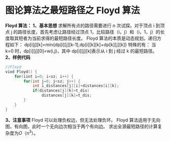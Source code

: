 # 图论算法之最短路径之 Floyd 算法

**Floyd 算法：**
**1、基本思想**
求解所有点的路径需要进行 n 次试探。对于顶点 i 到顶点 j 的路径长度，首先考虑让路径经过顶点 1，比较路径（i，j）和（i，1，j）的长度取其短者为当前求得的最短路径长度。
Floyd 算法的本质是动态规划。递归方程如下：
dp[i]j][k]=min{dp[i][j][k-1],dp[i][k][k]+dp[k][j][k]}
特殊的有：
当 k=0 时，dp[i][j][0]=w(i,j)，其中 dp[i][j][k]表示从 i 到 j 经过 k 的最短路径。
**2、样例代码**

```c
//Floyd
viod Floyd() {
	for(iint i=0; i<sz; i++) {
		for(int j=0; j<sz; j++) {
			int i_distances[j][i]+distances[i][k];
			if(distances[j][k]>t_dis)
				distances[j][k]=t_dis;
		}
	}
}
```

**3、注意事项**
Floyd 可以处理负权边，但无法处理负环。
Floyd 算法适用于无向图，有向图，此时一个无向边次相当于两个有向边。
求出全源最短路径的计算复杂度为*O*（n<sup>3</sup>）。
